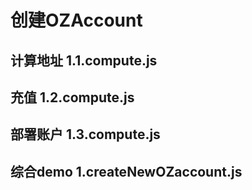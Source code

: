 # 创建OZAccount

## 计算地址 1.1.compute.js

## 充值 1.2.compute.js

## 部署账户 1.3.compute.js

## 综合demo 1.createNewOZaccount.js